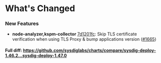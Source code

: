 # What's Changed

### New Features
- **node-analyzer,kspm-collector** [7d1201fc](https://github.com/sysdiglabs/charts/commit/7d1201fc5d1bfc18e9cfc24ed621e76773405d64): Skip TLS certificate verification when using TLS Proxy & bump applications version ([#1665](https://github.com/sysdiglabs/charts/issues/1665))
#### Full diff: https://github.com/sysdiglabs/charts/compare/sysdig-deploy-1.46.2...sysdig-deploy-1.47.0
